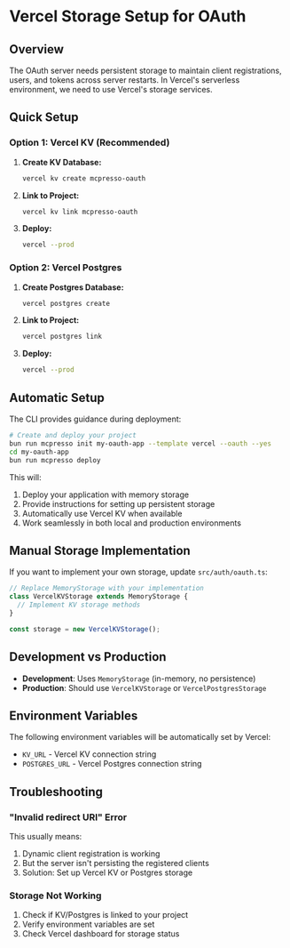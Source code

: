 # Vercel Storage Setup for OAuth

## Overview

The OAuth server needs persistent storage to maintain client registrations, users, and tokens across server restarts. In Vercel's serverless environment, we need to use Vercel's storage services.

## Quick Setup

### Option 1: Vercel KV (Recommended)

1. **Create KV Database:**
   ```bash
   vercel kv create mcpresso-oauth
   ```

2. **Link to Project:**
   ```bash
   vercel kv link mcpresso-oauth
   ```

3. **Deploy:**
   ```bash
   vercel --prod
   ```

### Option 2: Vercel Postgres

1. **Create Postgres Database:**
   ```bash
   vercel postgres create
   ```

2. **Link to Project:**
   ```bash
   vercel postgres link
   ```

3. **Deploy:**
   ```bash
   vercel --prod
   ```

## Automatic Setup

The CLI provides guidance during deployment:

```bash
# Create and deploy your project
bun run mcpresso init my-oauth-app --template vercel --oauth --yes
cd my-oauth-app
bun run mcpresso deploy
```

This will:
1. Deploy your application with memory storage
2. Provide instructions for setting up persistent storage
3. Automatically use Vercel KV when available
4. Work seamlessly in both local and production environments

## Manual Storage Implementation

If you want to implement your own storage, update `src/auth/oauth.ts`:

```typescript
// Replace MemoryStorage with your implementation
class VercelKVStorage extends MemoryStorage {
  // Implement KV storage methods
}

const storage = new VercelKVStorage();
```

## Development vs Production

- **Development**: Uses `MemoryStorage` (in-memory, no persistence)
- **Production**: Should use `VercelKVStorage` or `VercelPostgresStorage`

## Environment Variables

The following environment variables will be automatically set by Vercel:

- `KV_URL` - Vercel KV connection string
- `POSTGRES_URL` - Vercel Postgres connection string

## Troubleshooting

### "Invalid redirect URI" Error

This usually means:
1. Dynamic client registration is working
2. But the server isn't persisting the registered clients
3. Solution: Set up Vercel KV or Postgres storage

### Storage Not Working

1. Check if KV/Postgres is linked to your project
2. Verify environment variables are set
3. Check Vercel dashboard for storage status 